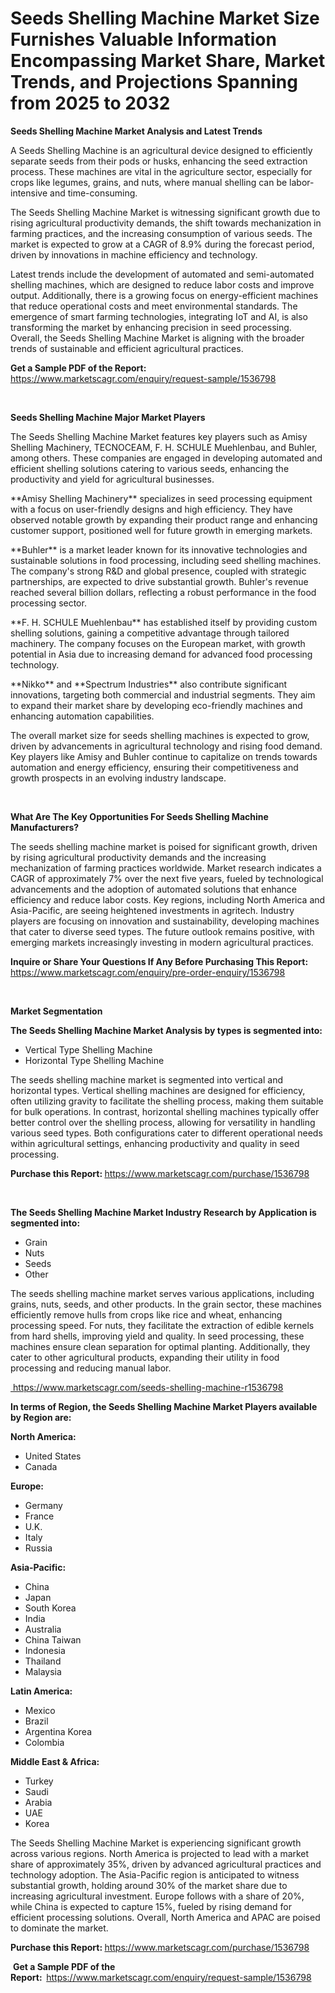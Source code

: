<p><h1>Seeds Shelling Machine Market Size Furnishes Valuable Information Encompassing Market Share, Market Trends, and Projections Spanning from 2025 to 2032</h1></p><p><strong>Seeds Shelling Machine Market Analysis and Latest Trends</strong></p>
<p><p>A Seeds Shelling Machine is an agricultural device designed to efficiently separate seeds from their pods or husks, enhancing the seed extraction process. These machines are vital in the agriculture sector, especially for crops like legumes, grains, and nuts, where manual shelling can be labor-intensive and time-consuming. </p><p>The Seeds Shelling Machine Market is witnessing significant growth due to rising agricultural productivity demands, the shift towards mechanization in farming practices, and the increasing consumption of various seeds. The market is expected to grow at a CAGR of 8.9% during the forecast period, driven by innovations in machine efficiency and technology. </p><p>Latest trends include the development of automated and semi-automated shelling machines, which are designed to reduce labor costs and improve output. Additionally, there is a growing focus on energy-efficient machines that reduce operational costs and meet environmental standards. The emergence of smart farming technologies, integrating IoT and AI, is also transforming the market by enhancing precision in seed processing. Overall, the Seeds Shelling Machine Market is aligning with the broader trends of sustainable and efficient agricultural practices.</p></p>
<p><strong>Get a Sample PDF of the Report:&nbsp;</strong> <a href="https://www.marketscagr.com/enquiry/request-sample/1536798?utm_campaign=3540&utm_medium=2&utm_source=Github&utm_content=ia&utm_term=16042025&utm_id=seeds-shelling-machine">https://www.marketscagr.com/enquiry/request-sample/1536798</a></p>
<p>&nbsp;</p>
<p><strong>Seeds Shelling Machine Major Market Players</strong></p>
<p><p>The Seeds Shelling Machine Market features key players such as Amisy Shelling Machinery, TECNOCEAM, F. H. SCHULE Muehlenbau, and Buhler, among others. These companies are engaged in developing automated and efficient shelling solutions catering to various seeds, enhancing the productivity and yield for agricultural businesses.</p><p>**Amisy Shelling Machinery** specializes in seed processing equipment with a focus on user-friendly designs and high efficiency. They have observed notable growth by expanding their product range and enhancing customer support, positioned well for future growth in emerging markets.</p><p>**Buhler** is a market leader known for its innovative technologies and sustainable solutions in food processing, including seed shelling machines. The company's strong R&D and global presence, coupled with strategic partnerships, are expected to drive substantial growth. Buhler's revenue reached several billion dollars, reflecting a robust performance in the food processing sector.</p><p>**F. H. SCHULE Muehlenbau** has established itself by providing custom shelling solutions, gaining a competitive advantage through tailored machinery. The company focuses on the European market, with growth potential in Asia due to increasing demand for advanced food processing technology.</p><p>**Nikko** and **Spectrum Industries** also contribute significant innovations, targeting both commercial and industrial segments. They aim to expand their market share by developing eco-friendly machines and enhancing automation capabilities.</p><p>The overall market size for seeds shelling machines is expected to grow, driven by advancements in agricultural technology and rising food demand. Key players like Amisy and Buhler continue to capitalize on trends towards automation and energy efficiency, ensuring their competitiveness and growth prospects in an evolving industry landscape.</p></p>
<p>&nbsp;</p>
<p><strong>What Are The Key Opportunities For Seeds Shelling Machine Manufacturers?</strong></p>
<p><p>The seeds shelling machine market is poised for significant growth, driven by rising agricultural productivity demands and the increasing mechanization of farming practices worldwide. Market research indicates a CAGR of approximately 7% over the next five years, fueled by technological advancements and the adoption of automated solutions that enhance efficiency and reduce labor costs. Key regions, including North America and Asia-Pacific, are seeing heightened investments in agritech. Industry players are focusing on innovation and sustainability, developing machines that cater to diverse seed types. The future outlook remains positive, with emerging markets increasingly investing in modern agricultural practices.</p></p>
<p><strong>Inquire or Share Your Questions If Any Before Purchasing This Report:</strong> <a href="https://www.marketscagr.com/enquiry/pre-order-enquiry/1536798?utm_campaign=3540&utm_medium=2&utm_source=Github&utm_content=ia&utm_term=16042025&utm_id=seeds-shelling-machine">https://www.marketscagr.com/enquiry/pre-order-enquiry/1536798</a></p>
<p>&nbsp;</p>
<p><strong>Market Segmentation</strong></p>
<p><strong>The Seeds Shelling Machine Market Analysis by types is segmented into:</strong></p>
<p><ul><li>Vertical Type Shelling Machine</li><li>Horizontal Type Shelling Machine</li></ul></p>
<p><p>The seeds shelling machine market is segmented into vertical and horizontal types. Vertical shelling machines are designed for efficiency, often utilizing gravity to facilitate the shelling process, making them suitable for bulk operations. In contrast, horizontal shelling machines typically offer better control over the shelling process, allowing for versatility in handling various seed types. Both configurations cater to different operational needs within agricultural settings, enhancing productivity and quality in seed processing.</p></p>
<p><strong>Purchase this Report:&nbsp;</strong><a href="https://www.marketscagr.com/purchase/1536798?utm_campaign=3540&utm_medium=2&utm_source=Github&utm_content=ia&utm_term=16042025&utm_id=seeds-shelling-machine">https://www.marketscagr.com/purchase/1536798</a></p>
<p>&nbsp;</p>
<p><strong>The Seeds Shelling Machine Market Industry Research by Application is segmented into:</strong></p>
<p><ul><li>Grain</li><li>Nuts</li><li>Seeds</li><li>Other</li></ul></p>
<p><p>The seeds shelling machine market serves various applications, including grains, nuts, seeds, and other products. In the grain sector, these machines efficiently remove hulls from crops like rice and wheat, enhancing processing speed. For nuts, they facilitate the extraction of edible kernels from hard shells, improving yield and quality. In seed processing, these machines ensure clean separation for optimal planting. Additionally, they cater to other agricultural products, expanding their utility in food processing and reducing manual labor.</p></p>
<p><a href="https://www.marketscagr.com/seeds-shelling-machine-r1536798?utm_campaign=3540&utm_medium=2&utm_source=Github&utm_content=ia&utm_term=16042025&utm_id=seeds-shelling-machine">&nbsp;https://www.marketscagr.com/seeds-shelling-machine-r1536798</a></p>
<p><strong>In terms of Region, the Seeds Shelling Machine Market Players available by Region are:</strong></p>
<p>
    <p> <strong> North America: </strong>
        <ul>
            <li>United States</li>
            <li>Canada</li>
        </ul>
        </p> 
    <p> <strong> Europe: </strong>
        <ul>
            <li>Germany</li>
            <li>France</li>
            <li>U.K.</li>
            <li>Italy</li>
            <li>Russia</li>
        </ul>
        </p> 
    <p> <strong> Asia-Pacific: </strong>
        <ul>
            <li>China</li>
            <li>Japan</li>
            <li>South Korea</li>
            <li>India</li>
            <li>Australia</li>
            <li>China Taiwan</li>
            <li>Indonesia</li>
            <li>Thailand</li>
            <li>Malaysia</li>
        </ul>
        </p> 
    <p> <strong> Latin America: </strong>
        <ul>
            <li>Mexico</li>
            <li>Brazil</li>
            <li>Argentina Korea</li>
            <li>Colombia</li>
        </ul>
        </p> 
    <p> <strong> Middle East & Africa: </strong>
        <ul>
            <li>Turkey</li>
            <li>Saudi</li>
            <li>Arabia</li>
            <li>UAE</li>
            <li>Korea</li>
        </ul>
    </p>
    </p>
<p><p>The Seeds Shelling Machine Market is experiencing significant growth across various regions. North America is projected to lead with a market share of approximately 35%, driven by advanced agricultural practices and technology adoption. The Asia-Pacific region is anticipated to witness substantial growth, holding around 30% of the market share due to increasing agricultural investment. Europe follows with a share of 20%, while China is expected to capture 15%, fueled by rising demand for efficient processing solutions. Overall, North America and APAC are poised to dominate the market.</p></p>
<p><strong>Purchase this Report: </strong><a href="https://www.marketscagr.com/purchase/1536798?utm_campaign=3540&utm_medium=2&utm_source=Github&utm_content=ia&utm_term=16042025&utm_id=seeds-shelling-machine">https://www.marketscagr.com/purchase/1536798</a></p>
<p>&nbsp;<strong>Get a Sample PDF of the Report:&nbsp;&nbsp;</strong><a href="https://www.marketscagr.com/enquiry/request-sample/1536798?utm_campaign=3540&utm_medium=2&utm_source=Github&utm_content=ia&utm_term=16042025&utm_id=seeds-shelling-machine">https://www.marketscagr.com/enquiry/request-sample/1536798</a></p>
<p><strong></strong></p>
<p><p></p><p></p><p></p></p>